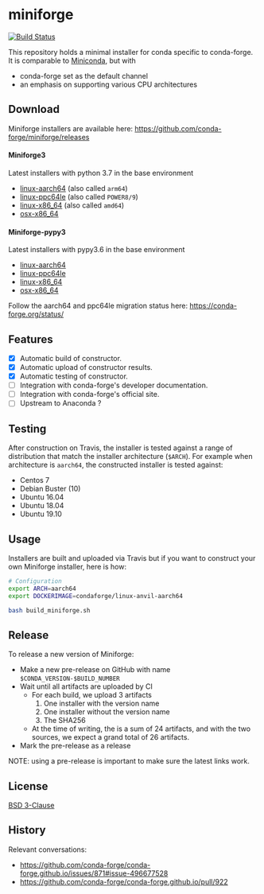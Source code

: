 # miniforge
[![Build Status](https://travis-ci.com/conda-forge/miniforge.svg?branch=master)](https://travis-ci.com/conda-forge/miniforge)

This repository holds a minimal installer for conda specific to conda-forge. It is comparable to [Miniconda](https://docs.conda.io/en/latest/miniconda.html), but with

* conda-forge set as the default channel
* an emphasis on supporting various CPU architectures 

## Download

Miniforge installers are available here: https://github.com/conda-forge/miniforge/releases

#### Miniforge3
Latest installers with python 3.7 in the base environment

- [linux-aarch64](https://github.com/conda-forge/miniforge/releases/latest/download/Miniforge3-Linux-aarch64.sh) (also called `arm64`)
- [linux-ppc64le](https://github.com/conda-forge/miniforge/releases/latest/download/Miniforge3-Linux-ppc64le.sh) (also called `POWER8/9`)
- [linux-x86_64](https://github.com/conda-forge/miniforge/releases/latest/download/Miniforge3-Linux-x86_64.sh) (also called `amd64`)
- [osx-x86_64](https://github.com/conda-forge/miniforge/releases/latest/download/Miniforge3-MacOSX-x86_64.sh)

#### Miniforge-pypy3
Latest installers with pypy3.6 in the base environment

- [linux-aarch64](https://github.com/conda-forge/miniforge/releases/latest/download/Miniforge-pypy3-Linux-aarch64.sh)
- [linux-ppc64le](https://github.com/conda-forge/miniforge/releases/latest/download/Miniforge-pypy3-Linux-ppc64le.sh)
- [linux-x86_64](https://github.com/conda-forge/miniforge/releases/latest/download/Miniforge-pypy3-Linux-x86_64.sh)
- [osx-x86_64](https://github.com/conda-forge/miniforge/releases/latest/download/Miniforge-pypy3-MacOSX-x86_64.sh)

Follow the aarch64 and ppc64le migration status here: https://conda-forge.org/status/

## Features

- [X] Automatic build of constructor.
- [X] Automatic upload of constructor results.
- [X] Automatic testing of constructor.
- [ ] Integration with conda-forge's developer documentation.
- [ ] Integration with conda-forge's official site.
- [ ] Upstream to Anaconda ?

## Testing

After construction on Travis, the installer is tested against a range of distribution that match the installer architecture (`$ARCH`). For example when architecture is `aarch64`, the constructed installer is tested against:

- Centos 7
- Debian Buster (10)
- Ubuntu 16.04
- Ubuntu 18.04
- Ubuntu 19.10

## Usage

Installers are built and uploaded via Travis but if you want to construct your own Miniforge installer, here is how:

```bash
# Configuration
export ARCH=aarch64
export DOCKERIMAGE=condaforge/linux-anvil-aarch64

bash build_miniforge.sh
```

## Release

To release a new version of Miniforge:

- Make a new pre-release on GitHub with name `$CONDA_VERSION-$BUILD_NUMBER`
- Wait until all artifacts are uploaded by CI
  - For each build, we upload 3 artifacts
    1. One installer with the version name
    2. One installer without the version name
    3. The SHA256
  - At the time of writing, the is a sum of 24 artifacts, and with the two sources, we expect a grand total of 26 artifacts.
- Mark the pre-release as a release

NOTE: using a pre-release is important to make sure the latest links work.

## License

[BSD 3-Clause](./LICENSE)

## History

Relevant conversations:

- https://github.com/conda-forge/conda-forge.github.io/issues/871#issue-496677528
- https://github.com/conda-forge/conda-forge.github.io/pull/922
